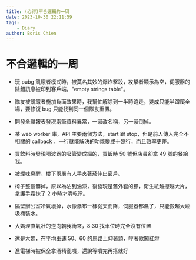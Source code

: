 ```yaml
---
title: (心得)不合邏輯的一周
date: 2023-10-30 22:11:59
tags:
    - Diary
author: Boris Chien
---
```


# 不合邏輯的一周

-   玩 pubg 飢餓者模式時，被莫名其妙的爆炸擊殺，攻擊者顯示為空，伺服器的除錯訊息被印到客戶端，"empty strings table"。

-   隊友被飢餓者施加負面效果時，我幫忙解除到一半時跑走，變成只能半蹲爬全場，要修復 bug 只能找到同一個隊友重置。

-   開發全聯報表發現兩筆資料異常，一家改名稱，另一家倒掉。

-   某 web worker 庫，API 主要兩個方法，start 跟 stop，但是前人傳入完全不相關的 callback ，一行就能解決的功能變成十幾行，而且效率更差。

-   買飲料時發現喝波霸的吸管變成細的，買飯時 50 號但店員卻拿 49 號的餐給我。

-   被煙味臭醒，樓下兩層有人手夾著菸伸出窗戶。

-   椅子整個髒掉，原以為沾到油漆，後發現是舊外套的膠，衛生紙越擦越大片，拿護手霜抹了 2 小時才清乾淨。

-   隔壁辦公室冷氣壞掉，水像瀑布一樣從天而降，伺服器都濕了，只能搬超大垃圾桶裝水。

-   大媽理直氣壯的逆向朝我衝來，8:30 找車位時完全沒有位置

-   還是大媽，在平均車速 50、60 的馬路上仰著頭，哼著歌闖紅燈

-   進電梯時被保全拿酒精亂噴，還說等噴完再搭就好
